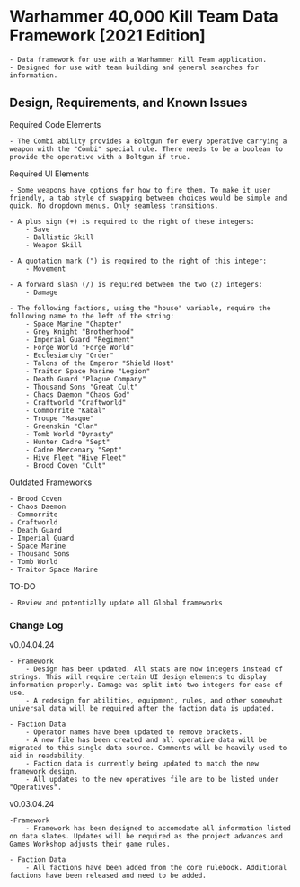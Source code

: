 # Warhammer 40,000 Kill Team Data Framework [2021 Edition]

    - Data framework for use with a Warhammer Kill Team application.
    - Designed for use with team building and general searches for information.

## Design, Requirements, and Known Issues

Required Code Elements

    - The Combi ability provides a Boltgun for every operative carrying a weapon with the "Combi" special rule. There needs to be a boolean to provide the operative with a Boltgun if true.

Required UI Elements

    - Some weapons have options for how to fire them. To make it user friendly, a tab style of swapping between choices would be simple and quick. No dropdown menus. Only seamless transitions.

    - A plus sign (+) is required to the right of these integers:
        - Save
        - Ballistic Skill
        - Weapon Skill
    
    - A quotation mark (") is required to the right of this integer:
        - Movement
    
    - A forward slash (/) is required between the two (2) integers:
        - Damage
    
    - The following factions, using the "house" variable, require the following name to the left of the string:
        - Space Marine "Chapter"
        - Grey Knight "Brotherhood"
        - Imperial Guard "Regiment"
        - Forge World "Forge World"
        - Ecclesiarchy "Order"
        - Talons of the Emperor "Shield Host"
        - Traitor Space Marine "Legion"
        - Death Guard "Plague Company"
        - Thousand Sons "Great Cult"
        - Chaos Daemon "Chaos God"
        - Craftworld "Craftworld"
        - Commorrite "Kabal"
        - Troupe "Masque"
        - Greenskin "Clan"
        - Tomb World "Dynasty"
        - Hunter Cadre "Sept"
        - Cadre Mercenary "Sept"
        - Hive Fleet "Hive Fleet"
        - Brood Coven "Cult"

Outdated Frameworks

    - Brood Coven
    - Chaos Daemon
    - Commorrite
    - Craftworld
    - Death Guard
    - Imperial Guard
    - Space Marine
    - Thousand Sons
    - Tomb World
    - Traitor Space Marine

TO-DO

    - Review and potentially update all Global frameworks

### Change Log

v0.04.04.24

    - Framework
        - Design has been updated. All stats are now integers instead of strings. This will require certain UI design elements to display information properly. Damage was split into two integers for ease of use.
        - A redesign for abilities, equipment, rules, and other somewhat universal data will be required after the faction data is updated.
    
    - Faction Data
        - Operator names have been updated to remove brackets.
        - A new file has been created and all operative data will be migrated to this single data source. Comments will be heavily used to aid in readability.
        - Faction data is currently being updated to match the new framework design.
        - All updates to the new operatives file are to be listed under "Operatives".

v0.03.04.24

    -Framework
        - Framework has been designed to accomodate all information listed on data slates. Updates will be required as the project advances and Games Workshop adjusts their game rules.

    - Faction Data
        - All factions have been added from the core rulebook. Additional factions have been released and need to be added.
